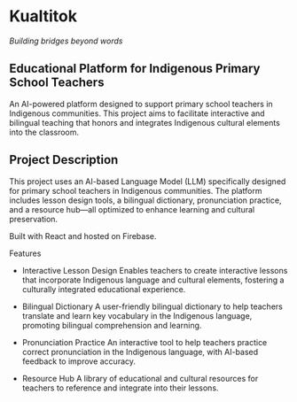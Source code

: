 # Kualtitok
_Building bridges beyond words_

## Educational Platform for Indigenous Primary School Teachers
An AI-powered platform designed to support primary school teachers in Indigenous communities. This project aims to facilitate interactive and bilingual teaching that honors and integrates Indigenous cultural elements into the classroom.

## Project Description
This project uses an AI-based Language Model (LLM) specifically designed for primary school teachers in Indigenous communities. The platform includes lesson design tools, a bilingual dictionary, pronunciation practice, and a resource hub—all optimized to enhance learning and cultural preservation.

Built with React and hosted on Firebase.

Features
- Interactive Lesson Design
Enables teachers to create interactive lessons that incorporate Indigenous language and cultural elements, fostering a culturally integrated educational experience.

- Bilingual Dictionary
A user-friendly bilingual dictionary to help teachers translate and learn key vocabulary in the Indigenous language, promoting bilingual comprehension and learning.

- Pronunciation Practice
An interactive tool to help teachers practice correct pronunciation in the Indigenous language, with AI-based feedback to improve accuracy.

- Resource Hub
A library of educational and cultural resources for teachers to reference and integrate into their lessons.
